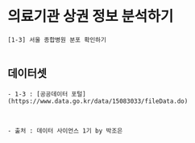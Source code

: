 # 의료기관 상권 정보 분석하기
```
[1-3] 서울 종합병원 분포 확인하기


```

## 데이터셋
```
- 1-3 : [공공데이터 포털](https://www.data.go.kr/data/15083033/fileData.do)



- 출처 : 데이터 사이언스 1기 by 박조은
